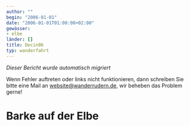```yaml
---
author: ""
begin: "2006-01-01"
date: "2006-01-01T01:00:00+02:00"
gewässer:
- elbe
länder: []
title: Decin06
typ: wanderfahrt
---
```



*Dieser Bericht wurde automatisch migriert*

Wenn Fehler auftreten oder links nicht funktionieren, dann schreiben Sie bitte eine Mail an website@wanderrudern.de, wir beheben das Problem gerne!



# Barke auf der Elbe


